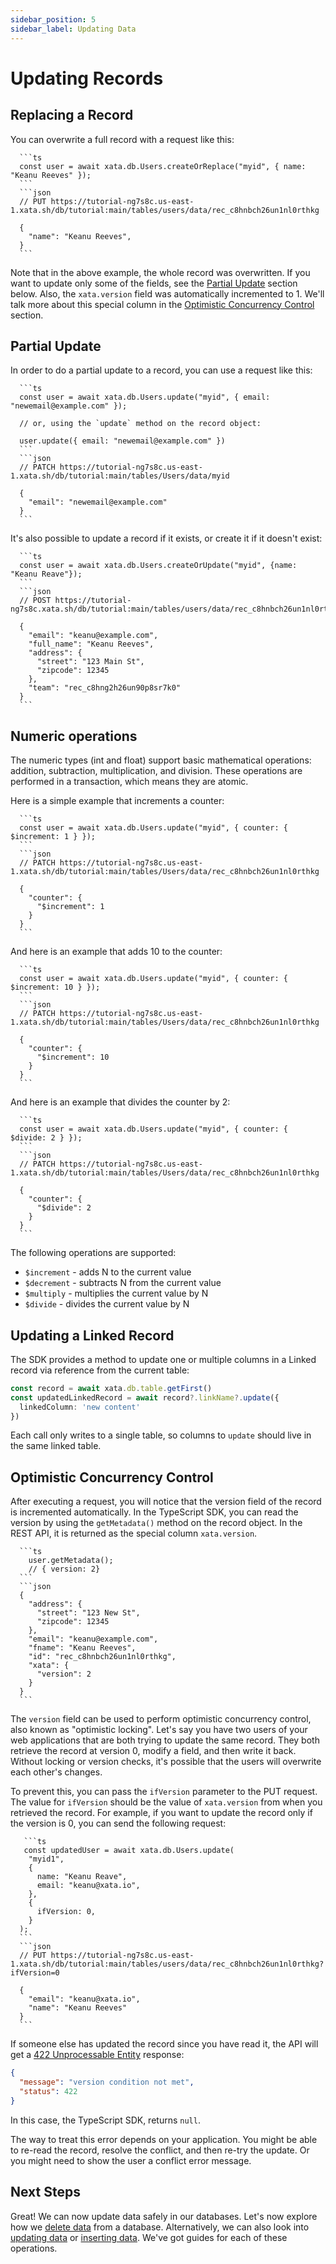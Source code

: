 ```yaml
---
sidebar_position: 5
sidebar_label: Updating Data
---
```


# Updating Records

## Replacing a Record

You can overwrite a full record with a request like this:

````ts|json
  ```ts
  const user = await xata.db.Users.createOrReplace("myid", { name: "Keanu Reeves" });
  ```
  ```json
  // PUT https://tutorial-ng7s8c.us-east-1.xata.sh/db/tutorial:main/tables/users/data/rec_c8hnbch26un1nl0rthkg

  {
    "name": "Keanu Reeves",
  }
  ```
````

Note that in the above example, the whole record was overwritten. If you want to update only some of the fields, see the [Partial Update](#partial-update) section below. Also, the `xata.version` field was automatically incremented to 1. We'll talk more about this special column in the [Optimistic Concurrency Control](#optimistic-concurrency-control) section.

## Partial Update

In order to do a partial update to a record, you can use a request like this:

````ts|json
  ```ts
  const user = await xata.db.Users.update("myid", { email: "newemail@example.com" });

  // or, using the `update` method on the record object:

  user.update({ email: "newemail@example.com" })
  ```
  ```json
  // PATCH https://tutorial-ng7s8c.us-east-1.xata.sh/db/tutorial:main/tables/Users/data/myid

  {
    "email": "newemail@example.com"
  }
  ```
````

It's also possible to update a record if it exists, or create it if it doesn't exist:

````ts|json
  ```ts
  const user = await xata.db.Users.createOrUpdate("myid", {name: "Keanu Reave"});
  ```
  ```json
  // POST https://tutorial-ng7s8c.xata.sh/db/tutorial:main/tables/users/data/rec_c8hnbch26un1nl0rthkg

  {
    "email": "keanu@example.com",
    "full_name": "Keanu Reeves",
    "address": {
      "street": "123 Main St",
      "zipcode": 12345
    },
    "team": "rec_c8hng2h26un90p8sr7k0"
  }
  ```
````

## Numeric operations

The numeric types (int and float) support basic mathematical operations: addition, subtraction, multiplication, and division. These operations are performed in a transaction, which means they are atomic.

Here is a simple example that increments a counter:

````ts|json
  ```ts
  const user = await xata.db.Users.update("myid", { counter: { $increment: 1 } });
  ```
  ```json
  // PATCH https://tutorial-ng7s8c.us-east-1.xata.sh/db/tutorial:main/tables/Users/data/rec_c8hnbch26un1nl0rthkg

  {
    "counter": {
      "$increment": 1
    }
  }
  ```
````

And here is an example that adds 10 to the counter:

````ts|json
  ```ts
  const user = await xata.db.Users.update("myid", { counter: { $increment: 10 } });
  ```
  ```json
  // PATCH https://tutorial-ng7s8c.us-east-1.xata.sh/db/tutorial:main/tables/Users/data/rec_c8hnbch26un1nl0rthkg

  {
    "counter": {
      "$increment": 10
    }
  }
  ```
````

And here is an example that divides the counter by 2:

````ts|json
  ```ts
  const user = await xata.db.Users.update("myid", { counter: { $divide: 2 } });
  ```
  ```json
  // PATCH https://tutorial-ng7s8c.us-east-1.xata.sh/db/tutorial:main/tables/Users/data/rec_c8hnbch26un1nl0rthkg

  {
    "counter": {
      "$divide": 2
    }
  }
  ```
````

The following operations are supported:

- `$increment` - adds N to the current value
- `$decrement` - subtracts N from the current value
- `$multiply` - multiplies the current value by N
- `$divide` - divides the current value by N

## Updating a Linked Record

The SDK provides a method to update one or multiple columns in a Linked record via reference from the current table:

```ts
const record = await xata.db.table.getFirst()
const updatedLinkedRecord = await record?.linkName?.update({
  linkedColumn: 'new content'
})
```

Each call only writes to a single table, so columns to `update` should live in the same linked table.

## Optimistic Concurrency Control

After executing a request, you will notice that the version field of the record is incremented automatically. In the TypeScript SDK, you can read the version by using the `getMetadata()` method on the record object. In the REST API, it is returned as the special column `xata.version`.

````ts|json
  ```ts
    user.getMetadata();
    // { version: 2}
  ```
  ```json
  {
    "address": {
      "street": "123 New St",
      "zipcode": 12345
    },
    "email": "keanu@example.com",
    "fname": "Keanu Reeves",
    "id": "rec_c8hnbch26un1nl0rthkg",
    "xata": {
      "version": 2
    }
  }
  ```
````

The `version` field can be used to perform optimistic concurrency control, also known as "optimistic locking". Let's say you have two users of your web applications that are both trying to update the same record. They both retrieve the record at version 0, modify a field, and then write it back. Without locking or version checks, it's possible that the users will overwrite each other's changes.

To prevent this, you can pass the `ifVersion` parameter to the PUT request. The value for `ifVersion` should be the value of `xata.version` from when you retrieved the record. For example, if you want to update the record only if the version is 0, you can send the following request:

````ts|json
   ```ts
   const updatedUser = await xata.db.Users.update(
    "myid1",
    {
      name: "Keanu Reave",
      email: "keanu@xata.io",
    },
    {
      ifVersion: 0,
    }
  );
  ```
  ```json
  // PUT https://tutorial-ng7s8c.us-east-1.xata.sh/db/tutorial:main/tables/users/data/rec_c8hnbch26un1nl0rthkg?ifVersion=0

  {
    "email": "keanu@xata.io",
    "name": "Keanu Reeves"
  }
  ```
````

If someone else has updated the record since you have read it, the API will get a [422 Unprocessable Entity](https://developer.mozilla.org/en-US/docs/Web/HTTP/Status/422) response:

```json
{
  "message": "version condition not met",
  "status": 422
}
```

In this case, the TypeScript SDK, returns `null`.

The way to treat this error depends on your application. You might be able to re-read the record, resolve the conflict, and then re-try the update. Or you might need to show the user a conflict error message.

## Next Steps

Great! We can now update data safely in our databases. Let's now explore how we [delete data](/typescript-client/delete) from a database. Alternatively, we can also look into [updating data](/typescript-client/update) or [inserting data](/typescript-client/insert). We've got guides for each of these operations.

